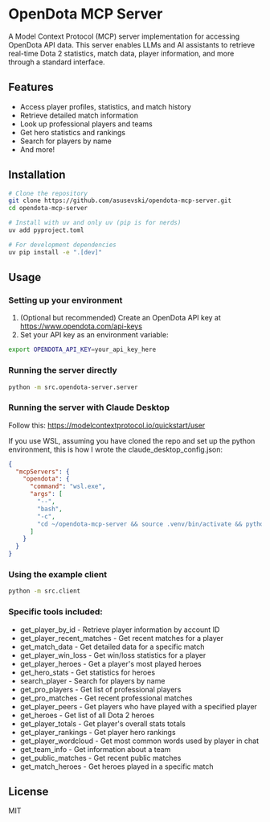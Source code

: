 # OpenDota MCP Server

A Model Context Protocol (MCP) server implementation for accessing OpenDota API data. This server enables LLMs and AI assistants to retrieve real-time Dota 2 statistics, match data, player information, and more through a standard interface.

## Features

- Access player profiles, statistics, and match history
- Retrieve detailed match information 
- Look up professional players and teams
- Get hero statistics and rankings
- Search for players by name
- And more!


## Installation

```bash
# Clone the repository
git clone https://github.com/asusevski/opendota-mcp-server.git
cd opendota-mcp-server

# Install with uv and only uv (pip is for nerds)
uv add pyproject.toml

# For development dependencies
uv pip install -e ".[dev]"
```

## Usage

### Setting up your environment

1. (Optional but recommended) Create an OpenDota API key at https://www.opendota.com/api-keys
2. Set your API key as an environment variable:

```bash
export OPENDOTA_API_KEY=your_api_key_here
```

### Running the server directly

```bash
python -m src.opendota-server.server
```

### Running the server with Claude Desktop

Follow this: https://modelcontextprotocol.io/quickstart/user

If you use WSL, assuming you have cloned the repo and set up the python environment, this is how I wrote the claude_desktop_config.json:

```json
{
  "mcpServers": {
    "opendota": {
      "command": "wsl.exe",
      "args": [
        "--",
        "bash",
        "-c",
        "cd ~/opendota-mcp-server && source .venv/bin/activate && python src/opendota_server/server.py"
      ]
    }
  }
}
```

### Using the example client

```bash
python -m src.client
```

### Specific tools included:
  - get_player_by_id - Retrieve player information by account ID
  - get_player_recent_matches - Get recent matches for a player
  - get_match_data - Get detailed data for a specific match
  - get_player_win_loss - Get win/loss statistics for a player
  - get_player_heroes - Get a player's most played heroes
  - get_hero_stats - Get statistics for heroes
  - search_player - Search for players by name
  - get_pro_players - Get list of professional players
  - get_pro_matches - Get recent professional matches
  - get_player_peers - Get players who have played with a specified player
  - get_heroes - Get list of all Dota 2 heroes
  - get_player_totals - Get player's overall stats totals
  - get_player_rankings - Get player hero rankings
  - get_player_wordcloud - Get most common words used by player in chat
  - get_team_info - Get information about a team
  - get_public_matches - Get recent public matches
  - get_match_heroes - Get heroes played in a specific match

## License

MIT

